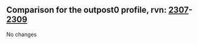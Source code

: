 ## Comparison for the outpost0 profile, rvn: [2307](https://github.com/PRO100KatYT/FortniteProfileRevisions/tree/main/profiles/outpost0/2307%20outpost0.json)-[2309](https://github.com/PRO100KatYT/FortniteProfileRevisions/tree/main/profiles/outpost0/2309%20outpost0.json)

No changes
